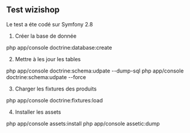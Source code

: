 Test wizishop
--------------

Le test a éte codé sur Symfony 2.8

1) Créer la base de donnée

php app/console doctrine:database:create

2) Mettre à les jour les tables

php app/console doctrine:schema:udpate --dump-sql
php app/console doctrine:schema:udpate --force

3) Charger les fixtures des produits

php app/console doctrine:fixtures:load

4) Installer les assets

php app/console assets:install
php app/console assetic:dump
